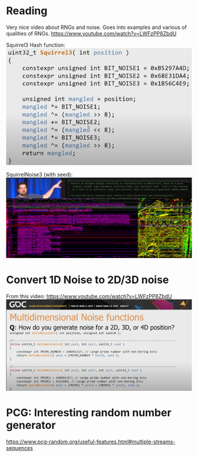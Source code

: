 # Reading

Very nice video about RNGs and noise. Goes into examples and various of qualities of RNGs.
https://www.youtube.com/watch?v=LWFzPP8ZbdU

Squirrel3 Hash function:
![](2022-01-09-20-47-36.png)

SquirrelNoise3 (with seed):
![](2022-01-09-20-49-13.png)

# Convert 1D Noise to 2D/3D noise

From this video: https://www.youtube.com/watch?v=LWFzPP8ZbdU
![](2022-01-08-23-07-08.png)

# PCG: Interesting random number generator

https://www.pcg-random.org/useful-features.html#multiple-streams-sequences
